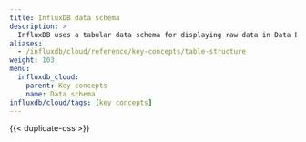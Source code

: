 ```yaml
---
title: InfluxDB data schema
description: >
  InfluxDB uses a tabular data schema for displaying raw data in Data Explorer and for returning query results in annotated CSV syntax.
aliases:
  - /influxdb/cloud/reference/key-concepts/table-structure
weight: 103
menu:
  influxdb_cloud:
    parent: Key concepts
    name: Data schema
influxdb/cloud/tags: [key concepts]
---
```


{{< duplicate-oss >}}
